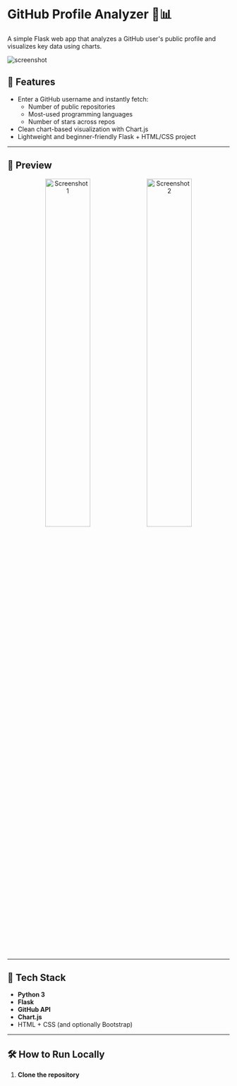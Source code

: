 # GitHub Profile Analyzer 🧠📊

A simple Flask web app that analyzes a GitHub user's public profile and visualizes key data using charts.

![screenshot](https://via.placeholder.com/800x400?text=GitHub+Profile+Analyzer+Screenshot)

## 🚀 Features

- Enter a GitHub username and instantly fetch:
  - Number of public repositories
  - Most-used programming languages
  - Number of stars across repos
- Clean chart-based visualization with Chart.js
- Lightweight and beginner-friendly Flask + HTML/CSS project

---

## 📸 Preview

<p align="center">
  <img src="images/screenshot1.png" width="45%" alt="Screenshot 1"/>
  <img src="images/screenshot2.png" width="45%" alt="Screenshot 2"/>
</p>

---

## 🧰 Tech Stack

- **Python 3**
- **Flask**
- **GitHub API**
- **Chart.js**
- HTML + CSS (and optionally Bootstrap)

---

## 🛠️ How to Run Locally

1. **Clone the repository**  
```bash

